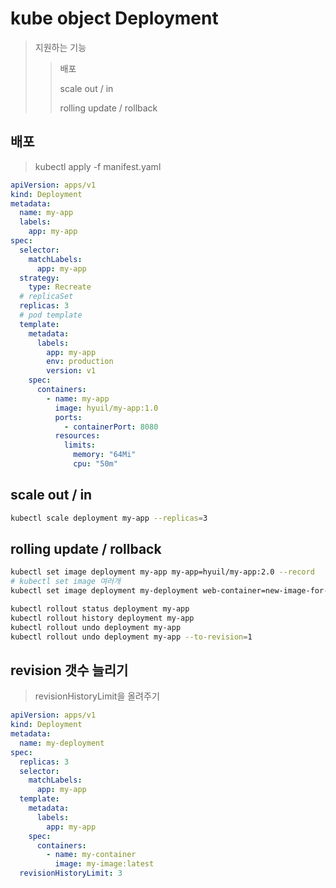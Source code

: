 # kube object Deployment

> 지원하는 기능
>
> > 배포
> >
> > scale out / in
> >
> > rolling update / rollback

## 배포

> kubectl apply -f manifest.yaml

```yaml
apiVersion: apps/v1
kind: Deployment
metadata:
  name: my-app
  labels:
    app: my-app
spec:
  selector:
    matchLabels:
      app: my-app
  strategy:
    type: Recreate
  # replicaSet
  replicas: 3
  # pod template
  template:
    metadata:
      labels:
        app: my-app
        env: production
        version: v1
    spec:
      containers:
        - name: my-app
          image: hyuil/my-app:1.0
          ports:
            - containerPort: 8080
          resources:
            limits:
              memory: "64Mi"
              cpu: "50m"
```

## scale out / in

```bash
kubectl scale deployment my-app --replicas=3
```

## rolling update / rollback

```bash
kubectl set image deployment my-app my-app=hyuil/my-app:2.0 --record
# kubectl set image 여러개
kubectl set image deployment my-deployment web-container=new-image-for-web,db-container=new-image-for-db

kubectl rollout status deployment my-app
kubectl rollout history deployment my-app
kubectl rollout undo deployment my-app
kubectl rollout undo deployment my-app --to-revision=1
```

## revision 갯수 늘리기

> revisionHistoryLimit을 올려주기

```yaml
apiVersion: apps/v1
kind: Deployment
metadata:
  name: my-deployment
spec:
  replicas: 3
  selector:
    matchLabels:
      app: my-app
  template:
    metadata:
      labels:
        app: my-app
    spec:
      containers:
        - name: my-container
          image: my-image:latest
  revisionHistoryLimit: 3
```
